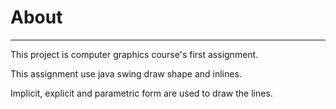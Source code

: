 # About
---

This project is computer graphics course's first assignment.

This assignment use java swing draw shape and inlines.

Implicit, explicit and parametric form are used to draw the lines.
